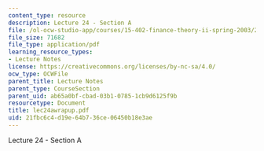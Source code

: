 ```yaml
---
content_type: resource
description: Lecture 24 - Section A
file: /ol-ocw-studio-app/courses/15-402-finance-theory-ii-spring-2003/21fbc6c4d19e64b736ce06450b18e3ae_lec24awrapup.pdf
file_size: 71682
file_type: application/pdf
learning_resource_types:
- Lecture Notes
license: https://creativecommons.org/licenses/by-nc-sa/4.0/
ocw_type: OCWFile
parent_title: Lecture Notes
parent_type: CourseSection
parent_uid: ab65a0bf-cbad-03b1-0785-1cb9d6125f9b
resourcetype: Document
title: lec24awrapup.pdf
uid: 21fbc6c4-d19e-64b7-36ce-06450b18e3ae
---
```

Lecture 24 - Section A